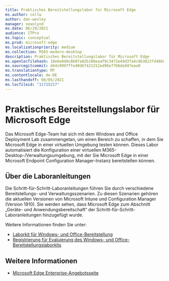 ```yaml
---
title: Praktisches Bereitstellungslabor für Microsoft Edge
ms.author: collw
author: dan-wesley
manager: seanlynd
ms.date: 06/29/2021
audience: ITPro
ms.topic: conceptual
ms.prod: microsoft-edge
ms.localizationpriority: medium
ms.collection: M365-modern-desktop
description: Praktisches Bereitstellungslabor für Microsoft Edge
ms.openlocfilehash: 18e6e849c868fa82b106eaaf9c3472e49d3fa4c863822fd48b023025544ebffe
ms.sourcegitcommit: d44c0997ffe40d67421312ed96e7766da947eaa0
ms.translationtype: MT
ms.contentlocale: de-DE
ms.lasthandoff: 08/05/2021
ms.locfileid: "11725217"
---
```

# <a name="microsoft-edge-hands-on-deployment-lab"></a>Praktisches Bereitstellungslabor für Microsoft Edge

Das Microsoft Edge-Team hat sich mit dem Windows and Office Deployment Lab zusammengetan, um einen Bereich zu schaffen, in dem Sie Microsoft Edge in einer virtuellen Umgebung testen können. Dieses Labor automatisiert die Konfiguration einer virtuellen M365-Desktop-/Verwaltungsumgebung, mit der Sie Microsoft Edge in einer Microsoft Endpoint Configuration Manager-Instanz bereitstellen können.

## <a name="about-the-lab-guides"></a>Über die Laboranleitungen

Die Schritt-für-Schritt-Laboranleitungen führen Sie durch verschiedene Bereitstellungs- und Verwaltungsszenarien. Zu diesen Szenarien gehören die aktuellen Versionen von Microsoft Intune und Configuration Manager (Version 1910). Sie werden sehen, dass Microsoft Edge zum Abschnitt „Geräte- und Anwendungsbereitschaft“ der Schritt-für-Schritt-Laboranleitungen hinzugefügt wurde.

Weitere Informationen finden Sie unter:

- [Laborkit für Windows- und Office-Bereitstellung](/microsoft-365/enterprise/modern-desktop-deployment-and-management-lab?view=o365-worldwide)
- [Registrierung für Evaluierung des Windows- und Office-Bereitstellungslaborkits](https://www.microsoft.com/evalcenter/evaluate-lab-kit)

## <a name="see-also"></a>Weitere Informationen

- [Microsoft Edge Enterprise-Angebotsseite](https://aka.ms/EdgeEnterprise)